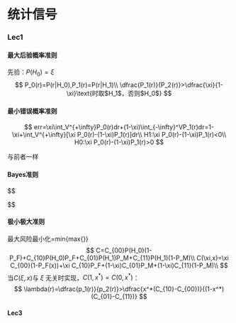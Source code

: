 # 统计信号

### Lec1

#### 最大后验概率准则

先验：$P(H_0)=\xi$
$$
P_0(r)=P(r|H_0),P_1(r)=P(r|H_1)\\
\dfrac{P_1(r)}{P_2(r)}>\dfrac{\xi}{1-\xi}\text{时取$H_1$，否则$H_0$}
$$

#### 最小错误概率准则

$$
err=\xi\int_V^{+\infty}P_0(r)dr+(1-\xi)\int_{-\infty}^VP_1(r)dr=1-\xi+\int_V^{+\infty}[\xi P_0(r)-(1-\xi)P_1(r)]dr\\
H1:\xi P_0(r)-(1-\xi)P_1(r)<0\\
H0:\xi P_0(r)-(1-\xi)P_1(r)>0
$$

与前者一样

#### Bayes准则

$$

$$



#### 极小极大准则

最大风险最小化=min{max{}}
$$
C=C_{00}P(H_0)(1-P_F)+C_{10}P(H_0)P_F+C_{01}P(H_1)P_M+C_{11}P(H_1)(1-P_M)\\
C(\xi,x)=\xi C_{00}(1-P_F(x))+\xi C_{10}P_F+(1-\xi)C_{01}P_M+(1-\xi)C_{11}(1-P_M)\\
$$
当$C(\xi,x)$与 $\xi$ 无关时实现，$C(1,x^*)=C(0,x^*)$：
$$
\lambda(r)=\dfrac{p_1(r)}{p_2(r)}>\dfrac{x^*(C_{10}-C_{00})}{(1-x^*)(C_{01}-C_{11})}
$$





#### Lec3









